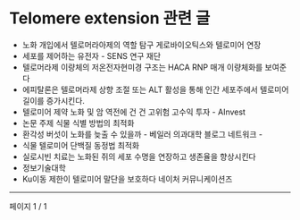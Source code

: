 # Telomere extension 관련 글

- 노화 개입에서 텔로머라아제의 역할 탐구 게로바이오틱스와 텔로미어 연장
- 세포를 제어하는 유전자 - SENS 연구 재단
- 텔로머라제 이량체의 저온전자현미경 구조는 HACA RNP 매개 이량체화를 보여준다
- 에피탈론은 텔로머라제 상향 조절 또는 ALT 활성을 통해 인간 세포주에서 텔로미어 길이를 증가시킨다.
- 텔로미어 제약 노화 및 암 역전에 건 건  고위험 고수익 투자 - AInvest
- 논문 주제 식물 식별 방법의 최적화
- 환각성 버섯이 노화를 늦출 수 있을까 - 베일러 의과대학 블로그 네트워크 -
- 식물 텔로미어 단백질 동정법 최적화
- 실로시빈 치료는 노화된 쥐의 세포 수명을 연장하고 생존율을 향상시킨다
- 정보기술대학
- Ku이동 제한이 텔로미어 말단을 보호하다  네이처 커뮤니케이션즈

---
페이지 1 / 1